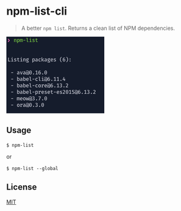 # npm-list-cli

> A better `npm list`. Returns a clean list of NPM dependencies.

![Media](https://github.com/frenchbread/npm-list-cli/blob/master/media/Screen%20Shot%202016-09-21%20at%2017.38.43.png?raw=true)

## Usage

```
$ npm-list
```

or

```
$ npm-list --global
```

## License

[MIT](https://github.com/frenchbread/npm-list-cli/blob/master/LICENSE)
